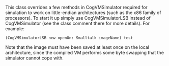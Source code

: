This class overrides a few methods in CogVMSimulator required for simulation to work on little-endian architectures (such as the x86 family of processors).  To start it up simply use CogVMSimulatorLSB instead of CogVMSimulator (see the class comment there for more details).  For example:

	(CogVMSimulatorLSB new openOn: Smalltalk imageName) test

Note that the image must have been saved at least once on the local architecture, since the compiled VM performs some byte swapping that the simulator cannot cope with.